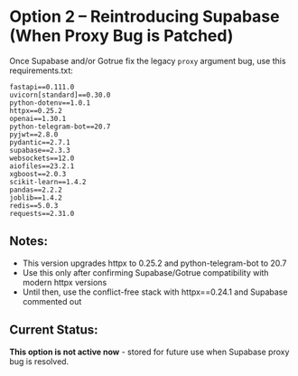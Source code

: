 # Option 2 – Reintroducing Supabase (When Proxy Bug is Patched)

Once Supabase and/or Gotrue fix the legacy `proxy` argument bug, use this requirements.txt:

```text
fastapi==0.111.0
uvicorn[standard]==0.30.0
python-dotenv==1.0.1
httpx==0.25.2
openai==1.30.1
python-telegram-bot==20.7
pyjwt==2.8.0
pydantic==2.7.1
supabase==2.3.3
websockets==12.0
aiofiles==23.2.1
xgboost==2.0.3
scikit-learn==1.4.2
pandas==2.2.2
joblib==1.4.2
redis==5.0.3
requests==2.31.0
```

## Notes:
- This version upgrades httpx to 0.25.2 and python-telegram-bot to 20.7
- Use this only after confirming Supabase/Gotrue compatibility with modern httpx versions
- Until then, use the conflict-free stack with httpx==0.24.1 and Supabase commented out

## Current Status:
**This option is not active now** - stored for future use when Supabase proxy bug is resolved.